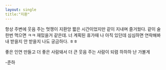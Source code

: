 ```yaml
---
layout: single
title:"지환"
---
```


항상 주변에 웃음 주는 멋쟁이 지환앙 짧은 시간이었지만 같이 지내며 즐거웠다. 같이 술 한번 먹으면 ㅋㅋ 재밌을거 같은데. 너 계획된 휴가때 나 아직 있던데 심심하면 연락해봐 내 받을지 안 받을지 나도 궁금하다. ㅎㅎ


좋은 인연 만들고 더 좋은 사람돼서 더 큰 웃음 주는 사람이 되렴 하하하
난 가볼게

-준하
